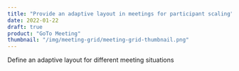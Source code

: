 ```yaml
---
title: "Provide an adaptive layout in meetings for participant scaling"
date: 2022-01-22
draft: true
product: "GoTo Meeting"
thumbnail: "/img/meeting-grid/meeting-grid-thumbnail.png"
---
```


Define an adaptive layout for different meeting situations